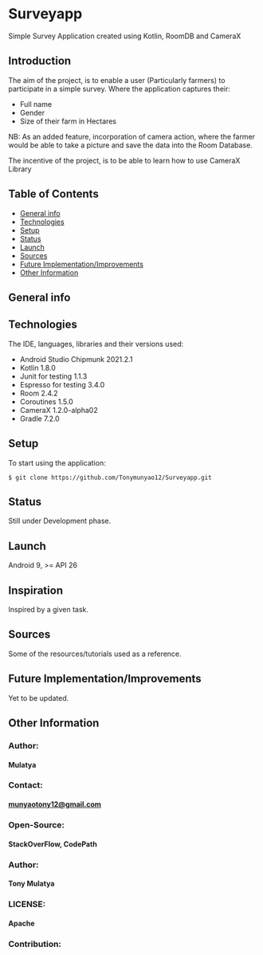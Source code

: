 # Surveyapp

Simple Survey Application created using Kotlin, RoomDB and CameraX

## Introduction 

The aim of the project, is to enable a user (Particularly farmers) to participate in a simple survey.
Where the application captures their:

* Full name
* Gender
* Size of their farm in Hectares

NB: As an added feature, incorporation of camera action, where the farmer would be able to take a picture and save the data into the Room Database.

The incentive of the project, is to be able to learn how to use CameraX Library

## Table of Contents
* [General info](#general-info)
* [Technologies](#technologies)
* [Setup](#setup)
* [Status](#status)
* [Launch](#launch)
* [Sources](#sources)
* [Future Implementation/Improvements](#future-implementationimprovements)
* [Other Information](#other-information)



## General info


## Technologies 
The IDE, languages, libraries and their versions used:
  * Android Studio Chipmunk 2021.2.1
  * Kotlin 1.8.0
  * Junit for testing 1.1.3
  * Espresso for testing 3.4.0
  * Room 2.4.2
  * Coroutines 1.5.0
  * CameraX 1.2.0-alpha02
  * Gradle 7.2.0


## Setup
To start using the application:
````
$ git clone https://github.com/Tonymunyao12/Surveyapp.git

````
## Status
Still under Development phase.

## Launch

Android 9, >= API 26  

## Inspiration
Inspired by a given task.

## Sources
Some of the resources/tutorials used as a reference.


## Future Implementation/Improvements
Yet to be updated.

## Other Information

### Author: 
#### Mulatya
### Contact: 
#### munyaotony12@gmail.com
### Open-Source: 
#### StackOverFlow, CodePath
### Author: 
#### Tony Mulatya
### LICENSE: 
#### Apache
### Contribution: 
    
    
         



